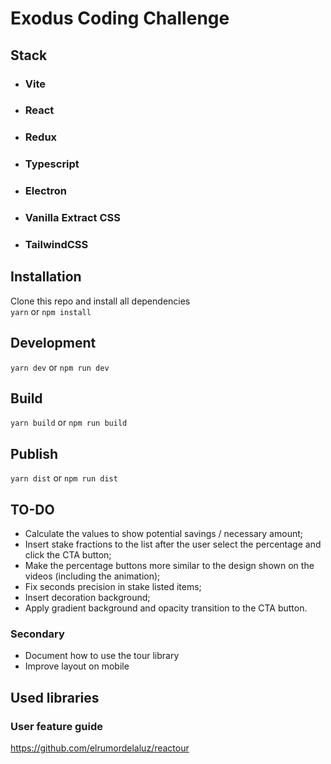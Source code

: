 # Exodus Coding Challenge 

## Stack
- ### Vite
- ### React 
- ### Redux 
- ### Typescript
- ### Electron 
- ### Vanilla Extract CSS
- ### TailwindCSS 

## Installation

Clone this repo and install all dependencies  
`yarn` or `npm install`

## Development

`yarn dev` or `npm run dev`

## Build

`yarn build` or `npm run build`

## Publish

`yarn dist` or `npm run dist`

## TO-DO

- Calculate the values to show potential savings / necessary amount;
- Insert stake fractions to the list after the user select the percentage and click the CTA button;
- Make the percentage buttons more similar to the design shown on the videos (including the animation);
- Fix seconds precision in stake listed items;
- Insert decoration background;
- Apply gradient background and opacity transition to the CTA button.

### Secondary

- Document how to use the tour library
- Improve layout on mobile

## Used libraries

### User feature guide
https://github.com/elrumordelaluz/reactour